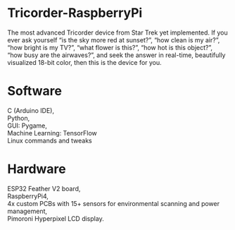# Tricorder-RaspberryPi
The most advanced Tricorder device from Star Trek yet implemented. If you ever ask
yourself “is the sky more red at sunset?”, “how clean is my air?”, “how bright is my TV?”, “what flower is this?”, “how hot is this object?”, “how busy are the airwaves?”, and seek the answer in real-time, beautifully visualized 18-bit color, then this is the device for you.

# Software 
C (Arduino IDE), \
Python, \
GUI: Pygame, \
Machine Learning: TensorFlow \
Linux commands and tweaks
# Hardware 
ESP32 Feather V2 board, \
RaspberryPi4, \
4x custom PCBs with 15+ sensors for environmental scanning and power management, \
Pimoroni Hyperpixel LCD display.
